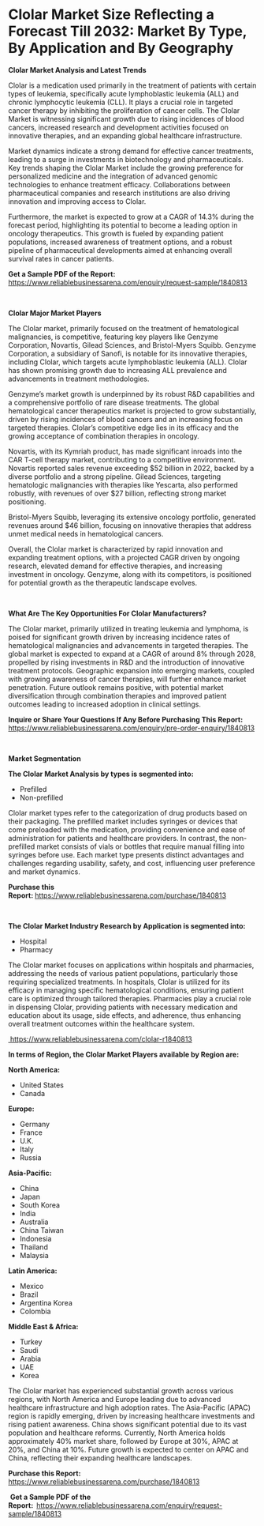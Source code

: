 <p><h1>Clolar Market Size Reflecting a Forecast Till 2032: Market By Type, By Application and By Geography</h1></p><p><strong>Clolar Market Analysis and Latest Trends</strong></p>
<p><p>Clolar is a medication used primarily in the treatment of patients with certain types of leukemia, specifically acute lymphoblastic leukemia (ALL) and chronic lymphocytic leukemia (CLL). It plays a crucial role in targeted cancer therapy by inhibiting the proliferation of cancer cells. The Clolar Market is witnessing significant growth due to rising incidences of blood cancers, increased research and development activities focused on innovative therapies, and an expanding global healthcare infrastructure.</p><p>Market dynamics indicate a strong demand for effective cancer treatments, leading to a surge in investments in biotechnology and pharmaceuticals. Key trends shaping the Clolar Market include the growing preference for personalized medicine and the integration of advanced genomic technologies to enhance treatment efficacy. Collaborations between pharmaceutical companies and research institutions are also driving innovation and improving access to Clolar.</p><p>Furthermore, the market is expected to grow at a CAGR of 14.3% during the forecast period, highlighting its potential to become a leading option in oncology therapeutics. This growth is fueled by expanding patient populations, increased awareness of treatment options, and a robust pipeline of pharmaceutical developments aimed at enhancing overall survival rates in cancer patients.</p></p>
<p><strong>Get a Sample PDF of the Report:&nbsp;</strong> <a href="https://www.reliablebusinessarena.com/enquiry/request-sample/1840813?utm_campaign=3444&utm_medium=2&utm_source=Github&utm_content=ia&utm_term=19042025&utm_id=clolar">https://www.reliablebusinessarena.com/enquiry/request-sample/1840813</a></p>
<p>&nbsp;</p>
<p><strong>Clolar Major Market Players</strong></p>
<p><p>The Clolar market, primarily focused on the treatment of hematological malignancies, is competitive, featuring key players like Genzyme Corporation, Novartis, Gilead Sciences, and Bristol-Myers Squibb. Genzyme Corporation, a subsidiary of Sanofi, is notable for its innovative therapies, including Clolar, which targets acute lymphoblastic leukemia (ALL). Clolar has shown promising growth due to increasing ALL prevalence and advancements in treatment methodologies.</p><p>Genzyme’s market growth is underpinned by its robust R&D capabilities and a comprehensive portfolio of rare disease treatments. The global hematological cancer therapeutics market is projected to grow substantially, driven by rising incidences of blood cancers and an increasing focus on targeted therapies. Clolar’s competitive edge lies in its efficacy and the growing acceptance of combination therapies in oncology.</p><p>Novartis, with its Kymriah product, has made significant inroads into the CAR T-cell therapy market, contributing to a competitive environment. Novartis reported sales revenue exceeding $52 billion in 2022, backed by a diverse portfolio and a strong pipeline. Gilead Sciences, targeting hematologic malignancies with therapies like Yescarta, also performed robustly, with revenues of over $27 billion, reflecting strong market positioning.</p><p>Bristol-Myers Squibb, leveraging its extensive oncology portfolio, generated revenues around $46 billion, focusing on innovative therapies that address unmet medical needs in hematological cancers. </p><p>Overall, the Clolar market is characterized by rapid innovation and expanding treatment options, with a projected CAGR driven by ongoing research, elevated demand for effective therapies, and increasing investment in oncology. Genzyme, along with its competitors, is positioned for potential growth as the therapeutic landscape evolves.</p></p>
<p>&nbsp;</p>
<p><strong>What Are The Key Opportunities For Clolar Manufacturers?</strong></p>
<p><p>The Clolar market, primarily utilized in treating leukemia and lymphoma, is poised for significant growth driven by increasing incidence rates of hematological malignancies and advancements in targeted therapies. The global market is expected to expand at a CAGR of around 8% through 2028, propelled by rising investments in R&D and the introduction of innovative treatment protocols. Geographic expansion into emerging markets, coupled with growing awareness of cancer therapies, will further enhance market penetration. Future outlook remains positive, with potential market diversification through combination therapies and improved patient outcomes leading to increased adoption in clinical settings.</p></p>
<p><strong>Inquire or Share Your Questions If Any Before Purchasing This Report:</strong> <a href="https://www.reliablebusinessarena.com/enquiry/pre-order-enquiry/1840813?utm_campaign=3444&utm_medium=2&utm_source=Github&utm_content=ia&utm_term=19042025&utm_id=clolar">https://www.reliablebusinessarena.com/enquiry/pre-order-enquiry/1840813</a></p>
<p>&nbsp;</p>
<p><strong>Market Segmentation</strong></p>
<p><strong>The Clolar Market Analysis by types is segmented into:</strong></p>
<p><ul><li>Prefilled</li><li>Non-prefilled</li></ul></p>
<p><p>Clolar market types refer to the categorization of drug products based on their packaging. The prefilled market includes syringes or devices that come preloaded with the medication, providing convenience and ease of administration for patients and healthcare providers. In contrast, the non-prefilled market consists of vials or bottles that require manual filling into syringes before use. Each market type presents distinct advantages and challenges regarding usability, safety, and cost, influencing user preference and market dynamics.</p></p>
<p><strong>Purchase this Report:&nbsp;</strong><a href="https://www.reliablebusinessarena.com/purchase/1840813?utm_campaign=3444&utm_medium=2&utm_source=Github&utm_content=ia&utm_term=19042025&utm_id=clolar">https://www.reliablebusinessarena.com/purchase/1840813</a></p>
<p>&nbsp;</p>
<p><strong>The Clolar Market Industry Research by Application is segmented into:</strong></p>
<p><ul><li>Hospital</li><li>Pharmacy</li></ul></p>
<p><p>The Clolar market focuses on applications within hospitals and pharmacies, addressing the needs of various patient populations, particularly those requiring specialized treatments. In hospitals, Clolar is utilized for its efficacy in managing specific hematological conditions, ensuring patient care is optimized through tailored therapies. Pharmacies play a crucial role in dispensing Clolar, providing patients with necessary medication and education about its usage, side effects, and adherence, thus enhancing overall treatment outcomes within the healthcare system.</p></p>
<p><a href="https://www.reliablebusinessarena.com/clolar-r1840813?utm_campaign=3444&utm_medium=2&utm_source=Github&utm_content=ia&utm_term=19042025&utm_id=clolar">&nbsp;https://www.reliablebusinessarena.com/clolar-r1840813</a></p>
<p><strong>In terms of Region, the Clolar Market Players available by Region are:</strong></p>
<p>
    <p> <strong> North America: </strong>
        <ul>
            <li>United States</li>
            <li>Canada</li>
        </ul>
        </p> 
    <p> <strong> Europe: </strong>
        <ul>
            <li>Germany</li>
            <li>France</li>
            <li>U.K.</li>
            <li>Italy</li>
            <li>Russia</li>
        </ul>
        </p> 
    <p> <strong> Asia-Pacific: </strong>
        <ul>
            <li>China</li>
            <li>Japan</li>
            <li>South Korea</li>
            <li>India</li>
            <li>Australia</li>
            <li>China Taiwan</li>
            <li>Indonesia</li>
            <li>Thailand</li>
            <li>Malaysia</li>
        </ul>
        </p> 
    <p> <strong> Latin America: </strong>
        <ul>
            <li>Mexico</li>
            <li>Brazil</li>
            <li>Argentina Korea</li>
            <li>Colombia</li>
        </ul>
        </p> 
    <p> <strong> Middle East & Africa: </strong>
        <ul>
            <li>Turkey</li>
            <li>Saudi</li>
            <li>Arabia</li>
            <li>UAE</li>
            <li>Korea</li>
        </ul>
    </p>
    </p>
<p><p>The Clolar market has experienced substantial growth across various regions, with North America and Europe leading due to advanced healthcare infrastructure and high adoption rates. The Asia-Pacific (APAC) region is rapidly emerging, driven by increasing healthcare investments and rising patient awareness. China shows significant potential due to its vast population and healthcare reforms. Currently, North America holds approximately 40% market share, followed by Europe at 30%, APAC at 20%, and China at 10%. Future growth is expected to center on APAC and China, reflecting their expanding healthcare landscapes.</p></p>
<p><strong>Purchase this Report: </strong><a href="https://www.reliablebusinessarena.com/purchase/1840813?utm_campaign=3444&utm_medium=2&utm_source=Github&utm_content=ia&utm_term=19042025&utm_id=clolar">https://www.reliablebusinessarena.com/purchase/1840813</a></p>
<p>&nbsp;<strong>Get a Sample PDF of the Report:&nbsp;&nbsp;</strong><a href="https://www.reliablebusinessarena.com/enquiry/request-sample/1840813?utm_campaign=3444&utm_medium=2&utm_source=Github&utm_content=ia&utm_term=19042025&utm_id=clolar">https://www.reliablebusinessarena.com/enquiry/request-sample/1840813</a></p>
<p><strong></strong></p>
<p><p></p><p></p><p></p></p>
